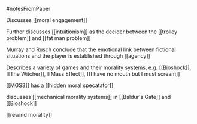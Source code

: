 #notesFromPaper 

Discusses [[moral engagement]]

Further discusses [[intuitionism]] as the decider between the [[trolley problem]] and [[fat man problem]]

Murray and Rusch conclude that the emotional link between fictional situations and the player is established through [[agency]]

Describes a variety of games and their morality systems, e.g. [[Bioshock]], [[The Witcher]], [[Mass Effect]], [[I have no mouth but I must scream]]

[[MGS3]] has a [[hidden moral specatator]]

discusses [[mechanical morality systems]] in [[Baldur's Gate]] and [[Bioshock]]

[[rewind morality]]
